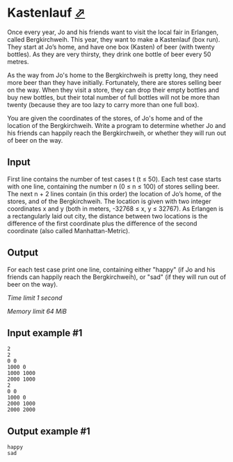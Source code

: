 # Kastenlauf [⬀](https://www.e-olymp.com/en/problems/6033)

Once every year, Jo and his friends want to visit the local fair in Erlangen, called Bergkirchweih. This year, they want to make a Kastenlauf (box run). They start at Jo’s home, and have one box (Kasten) of beer (with twenty bottles). As they are very thirsty, they drink one bottle of beer every 50 metres.

As the way from Jo's home to the Bergkirchweih is pretty long, they need more beer than they have initially. Fortunately, there are stores selling beer on the way. When they visit a store, they can drop their empty bottles and buy new bottles, but their total number of full bottles will not be more than twenty (because they are too lazy to carry more than one full box).

You are given the coordinates of the stores, of Jo's home and of the location of the Bergkirchweih. Write a program to determine whether Jo and his friends can happily reach the Bergkirchweih, or whether they will run out of beer on the way.

## Input

First line contains the number of test cases t (t ≤ 50). Each test case starts with one line, containing the number n (0 ≤ n ≤ 100) of stores selling beer. The next n + 2 lines contain (in this order) the location of Jo’s home, of the stores, and of the Bergkirchweih. The location is given with two integer coordinates x and y (both in meters, -32768 ≤ x, y ≤ 32767). As Erlangen is a rectangularly laid out city, the distance between two locations is the difference of the first coordinate plus the difference of the second coordinate (also called Manhattan-Metric).

## Output

For each test case print one line, containing either "happy" (if Jo and his friends can happily reach the Bergkirchweih), or "sad" (if they will run out of beer on the way).

_Time limit 1 second_

_Memory limit 64 MiB_

## Input example #1
```
2
2
0 0
1000 0
1000 1000
2000 1000
2
0 0
1000 0
2000 1000
2000 2000
```

## Output example #1
```
happy
sad
```
